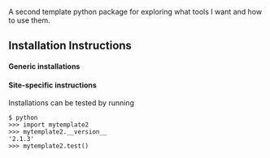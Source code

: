 A second template python package for exploring what tools I want and how to use
them.

## Installation Instructions

#### Generic installations

#### Site-specific instructions

Installations can be tested by running 
```
$ python
>>> import mytemplate2
>>> mytemplate2.__version__
'2.1.3'
>>> mytemplate2.test()
```
